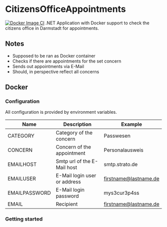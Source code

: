 # CitizensOfficeAppointments
[![Docker Image CI](https://github.com/hakimdotdev/CitizensOfficeAppointments/actions/workflows/docker-image.yml/badge.svg)](https://github.com/hakimdotdev/CitizensOfficeAppointments/actions/workflows/docker-image.yml)
.NET Application with Docker support to check the citizens office in Darmstadt for appointments.

## Notes 

- Supposed to be ran as Docker container
- Checks if there are appointments for the set concern
- Sends out appointments via E-Mail
- Should, in perspective reflect all concerns

## Docker

### Configuration

All configuration is provided by environment variables.

| Name                 | Description                                                                      | Example                              |
|----------------------|----------------------------------------------------------------------------------|--------------------------------------|
| CATEGORY			   | Category of the concern														  | Passwesen				             |
| CONCERN              | Concern of the appointment														  | Personalausweis						 |
| EMAILHOST            | Smtp url of the E-Mail host													  | smtp.strato.de		                 |
| EMAILUSER			   | E-Mail login user or address									                  | firstname@lastname.de                |
| EMAILPASSWORD		   | E-Mail login password															  | mys3cur3p4ss						 |
| EMAIL				   | Recipient																		  | firstname@lastname.de                |

### Getting started
